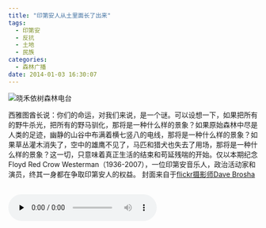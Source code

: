 ```yaml
---
title: "印第安人从土里面长了出来"
tags:
  - 印第安
  - 反抗
  - 土地
  - 民族
categories:
  - 森林广播
date: 2014-01-03 16:30:07
---
```


![晓禾依树森林电台](../../../images/radiocover/radio_069.jpg) 

西雅图酋长说：你们的命运，对我们来说，是一个谜。可以设想一下，如果把所有的野牛杀光，把所有的野马驯化，那将是一种什么样的景象？如果原始森林中尽是人类的足迹，幽静的山谷中布满着横七竖八的电线，那将是一种什么样的景象？如果草丛灌木消失了，空中的雄鹰不见了，马匹和猎犬也失去了用场，那将是一种什么样的景象？这一切，只意味着真正生活的结束和苟延残喘的开始。仅以本期纪念Floyd Red Crow Westerman（1936-2007），一位印第安音乐人，政治活动家和演员，终其一身都在争取印第安人的权益。 封面来自于[flickr摄影师Dave Brosha](http://www.flickr.com/photos/brosha/4924905574/)   

<audio id="audio" controls="" preload="none">
  <source id="mp3" src="http://www.coletree.com/radio/coletree_radio_069.mp3">
</audio>